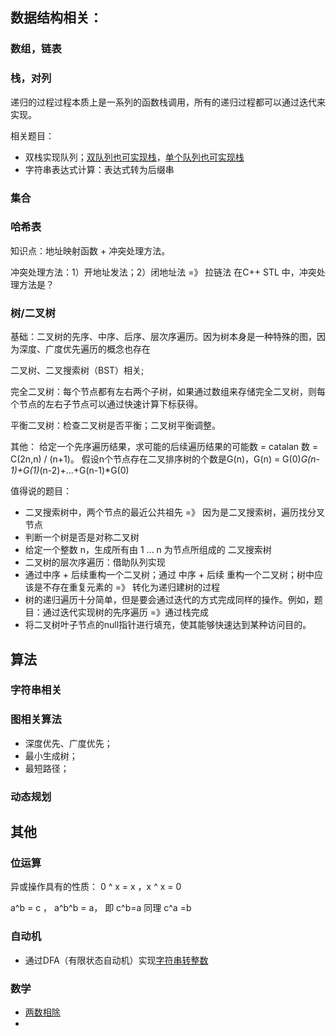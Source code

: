 ## 数据结构相关：
### 数组，链表

### 栈，对列
递归的过程过程本质上是一系列的函数栈调用，所有的递归过程都可以通过迭代来实现。

相关题目：
- 双栈实现队列；[双队列也可实现栈](https://assets.leetcode-cn.com/solution-static/225/225_fig1.gif)，[单个队列也可实现栈](https://assets.leetcode-cn.com/solution-static/225/225_fig2.gif)
- 字符串表达式计算：表达式转为后缀串

### 集合

### 哈希表
知识点：地址映射函数 + 冲突处理方法。

冲突处理方法：1）开地址发法；2）闭地址法 =》 拉链法
在C++ STL 中，冲突处理方法是？

### 树/二叉树
基础：二叉树的先序、中序、后序、层次序遍历。因为树本身是一种特殊的图，因为深度、广度优先遍历的概念也存在

二叉树、二叉搜索树（BST）相关;

完全二叉树：每个节点都有左右两个子树，如果通过数组来存储完全二叉树，则每个节点的左右子节点可以通过快速计算下标获得。

平衡二叉树：检查二叉树是否平衡；二叉树平衡调整。

其他：
给定一个先序遍历结果，求可能的后续遍历结果的可能数 = catalan 数 = C(2n,n) / (n+1)。
假设n个节点存在二叉排序树的个数是G(n)，G(n) = G(0)*G(n-1)+G(1)*(n-2)+...+G(n-1)*G(0)

值得说的题目：
- 二叉搜索树中，两个节点的最近公共祖先 =》 因为是二叉搜索树，遍历找分叉节点
- 判断一个树是否是对称二叉树
- 给定一个整数 n，生成所有由 1 ... n 为节点所组成的 二叉搜索树 
- 二叉树的层次序遍历：借助队列实现
- 通过中序 + 后续重构一个二叉树；通过 中序 + 后续 重构一个二叉树；树中应该是不存在重复元素的 =》 转化为递归建树的过程
- 树的递归遍历十分简单，但是要会通过迭代的方式完成同样的操作。例如，题目：通过迭代实现树的先序遍历 =》通过栈完成
- 将二叉树叶子节点的null指针进行填充，使其能够快速达到某种访问目的。

## 算法
### 字符串相关
### 图相关算法
- 深度优先、广度优先；
- 最小生成树；
- 最短路径；
### 动态规划

## 其他
### 位运算
异或操作具有的性质：
0 ^ x = x ，x ^ x = 0

a^b = c ， a^b^b = a， 即 c^b=a 同理 c^a =b

### 自动机
- 通过DFA（有限状态自动机）实现[字符串转整数](https://leetcode-cn.com/problems/string-to-integer-atoi/solution/zi-fu-chuan-zhuan-huan-zheng-shu-atoi-by-leetcode-/)

### 数学
- [两数相除](https://leetcode-cn.com/problems/divide-two-integers/)
- 